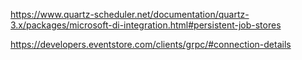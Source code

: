 ﻿https://www.quartz-scheduler.net/documentation/quartz-3.x/packages/microsoft-di-integration.html#persistent-job-stores

https://developers.eventstore.com/clients/grpc/#connection-details